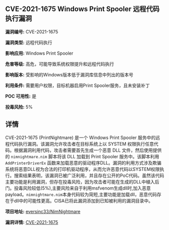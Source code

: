## CVE-2021-1675 Windows Print Spooler 远程代码执行漏洞

**漏洞编号:** CVE-2021-1675

**漏洞类型:** 远程代码执行

**影响应用:** Windows Print Spooler

**危害等级:** 高危，可能导致系统权限提升和远程代码执行

**影响版本:** 受影响的Windows版本低于漏洞库信息中列出的版本号

**利用条件:** 需要用户权限，目标机器启用Print Spooler服务，且未安装补丁

**POC 可用性:** 是

**投毒风险:** 5%

## 详情

CVE-2021-1675 (PrintNightmare) 是一个 Windows Print Spooler 服务中的远程代码执行漏洞。该漏洞允许攻击者在目标系统上以 SYSTEM 权限执行任意代码。根据漏洞利用代码，攻击者需要首先生成一个恶意 DLL 文件，然后使用提供的 `nimnightmare.nim` 脚本将该 DLL 加载到 Print Spooler 服务中。该脚本利用 `AddPrinterDriverEx` 函数来加载恶意的驱动程序DLL。漏洞的利用方式涉及欺骗系统将恶意DLL视为合法的打印机驱动程序，从而允许恶意代码以SYSTEM权限执行。搜索结果表明，该漏洞已被广泛利用，并且存在公开的PoC代码。虽然该代码主要功能是利用漏洞，但存在投毒风险，因为攻击者可能在生成的DLL中植入后门。投毒风险较低(5%),主要风险来自于利用msfvenom生成dll时,加入恶意payload。`nimnightmare.nim`本身代码较为简短,主要功能是加载dll，恶意代码存在于dll中的可能性更高。CISA已将此漏洞添加到已知被利用的漏洞目录中。

**项目地址:** [eversinc33/NimNightmare](https://github.com/eversinc33/NimNightmare)

**漏洞详情:** [CVE-2021-1675](https://nvd.nist.gov/vuln/detail/CVE-2021-1675)